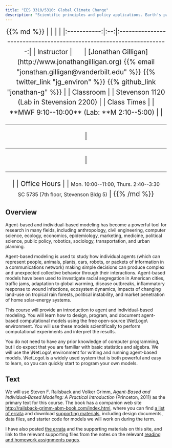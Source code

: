 ```yaml
---
title: "EES 3310/5310: Global Climate Change"
description: "Scientific principles and policy applications. Earth's past; evidence of human impact; future climate change; and economic, social, and ecological consequences. Economic, technological, and public policy responses."
---
```



<center style="font-size:150%;line-height:150%;">
{{% md %}}
|             |     |                                                                     |
|:-----------:|:--:|:-------------------------------------------------------------------:|
| Instructor | <span style="margin-left:20px;">&nbsp;</span> | [Jonathan Gilligan](http://www.jonathangilligan.org) {{% email "jonathan.gilligan@vanderbilt.edu" %}} {{% twitter_link "jg_environ" %}} {{% github_link "jonathan-g" %}} |
| Classroom  |     | Stevenson 1120 (Lab in Stevension 2200)  |
| Class Times      |     | **MWF 9:10--10:00** (Lab: **M 2:10--5:00) |
| <hr style="border-top-color:black;"/> | <hr style="border-top-color:black;"/> | <hr style="border-top-color:black;"/> |
| Office Hours |   | <span style="font-size:75%;line-height:50%;">Mon. 10:00--11:00, Thurs. 2:40--3:30<br/>SC 5735 (7th floor, Stevenson Bldg 5)</span> |
{{% /md %}}
</center>

## Overview

Agent-based and individual-based modeling has become a powerful tool for research in many fields, including
anthropology, civil engineering, computer science, ecology, economics, epidemiology, marketing, medicine,
political science, public policy, robotics, sociology, transportation, and urban planning.

Agent-based modeling is used to study how individual agents (which can represent people, animals, plants, cars, robots,
or packets of information in a communications network) making simple decisions can produce complex and unexpected collective behavior
through their interactions. Agent-based models have been used to investigate racial segregation in American cities,
traffic jams, adaptation to global warming, disease outbreaks, inflammatory response to wound infections,
ecosystem dynamics, impacts of changing land-use on tropical rain forests, political instability, and market penetration of home solar-energy systems.

This course will provide an introduction to agent and individual-based modeling. You will learn how to design,
program, and document agent-based computational models using the free open-source \NetLogo\ environment. You
will use these models scientifically to perform computational experiments and interpret the results.

You do not need to have any prior knowledge of computer programming, but I do expect that you are familiar with basic statistics and algebra.
We will use the \NetLogo\ environment for writing and running agent-based models. \NetLogo\ is a widely used system that is both powerful and
easy to learn, so you can quickly start to program your own models.

## Text

We will use Steven F. Railsback and Volker Grimm, _Agent-Based and Individual-Based Modeling: A Practical Introduction_ (Princeton, 2011)
as the primary text for this course. The book has a companion web site <http://railsback-grimm-abm-book.com/index.html>, where
you can find [a list of errata](http://railsback-grimm-abm-book.com/Railsback-Grimm2012_Errata.pdf) and
download [supporting materials](http://railsback-grimm-abm-book.com/downloads.html), including design documents, data files, and starter code for models we will
work on during the term.

I have also posted [the errata](/files/Railsback_Grimm_2012_Errata.pdf) and the supporting materials on this site, and link to the relevant supporting files from the notes on the relevant [reading and homework assignments pages](/schedule/).
